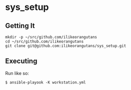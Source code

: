 # sys_setup

## Getting It

```
mkdir -p ~/src/github.com/ilikeorangutans
cd ~/src/github.com/ilikeorangutans
git clone git@github.com:ilikeorangutans/sys_setup.git
```

## Executing

Run like so:

```
$ ansible-playook -K workstation.yml
```
